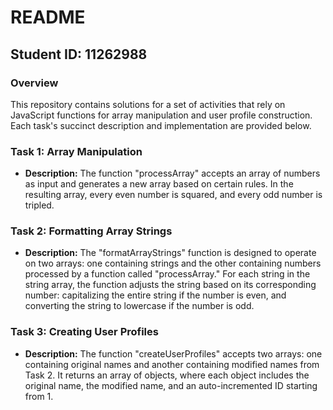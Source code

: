 # README

## Student ID: 11262988

### Overview

This repository contains solutions for a set of activities that rely on JavaScript functions for array manipulation and user profile construction. Each task's succinct description and implementation are provided below.

### Task 1: Array Manipulation

- **Description:**  The function "processArray" accepts an array of numbers as input and generates a new array based on certain rules. In the resulting array, every even number is squared, and every odd number is tripled.

### Task 2: Formatting Array Strings

- **Description:** The "formatArrayStrings" function is designed to operate on two arrays: one containing strings and the other containing numbers processed by a function called "processArray." For each string in the string array, the function adjusts the string based on its corresponding number: capitalizing the entire string if the number is even, and converting the string to lowercase if the number is odd.


### Task 3: Creating User Profiles

- **Description:** The function "createUserProfiles" accepts two arrays: one containing original names and another containing modified names from Task 2. It returns an array of objects, where each object includes the original name, the modified name, and an auto-incremented ID starting from 1.